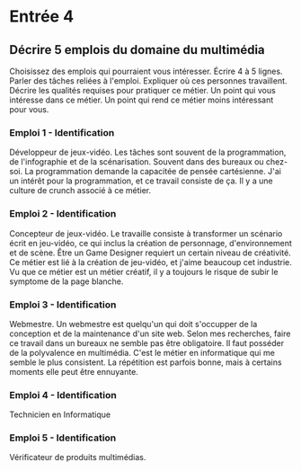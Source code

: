 # Entrée 4
## Décrire 5 emplois du domaine du multimédia

Choisissez des emplois qui pourraient vous intéresser. 
Écrire 4 à 5 lignes. Parler des tâches reliées à l'emploi. Expliquer où ces personnes travaillent. Décrire les qualités requises pour pratiquer ce métier. Un point qui vous intéresse dans ce métier. Un point qui rend ce métier moins intéressant pour vous.  

### Emploi 1 - Identification

Développeur de jeux-vidéo. Les tâches sont souvent de la programmation, de l'infographie et de la scénarisation. Souvent dans des bureaux ou chez-soi. La programmation demande la capacitée de pensée cartésienne. J'ai un intérêt pour la programmation, et ce travail consiste de ça. Il y a une culture de crunch associé à ce métier.

### Emploi 2 - Identification

Concepteur de jeux-vidéo. Le travaille consiste à transformer un scénario écrit en jeu-vidéo, ce qui inclus la création de personnage, d'environnement et de scène. Être un Game Designer requiert un certain niveau de créativité. Ce métier est lié à la création de jeu-vidéo, et j'aime beaucoup cet industrie. Vu que ce métier est un métier créatif, il y a toujours le risque de subir le symptome de la page blanche.

### Emploi 3 - Identification
Webmestre. Un webmestre est quelqu'un qui doit s'occupper de la conception et de la maintenance d'un site web. Selon mes recherches, faire ce travail dans un bureaux ne semble pas être obligatoire. Il faut posséder de la polyvalence en multimédia. C'est le métier en informatique qui me semble le plus consistent. La répétition est parfois bonne, mais à certains moments elle peut être ennuyante.

### Emploi 4 - Identification
Technicien en Informatique

### Emploi 5 - Identification
Vérificateur de produits multimédias.


